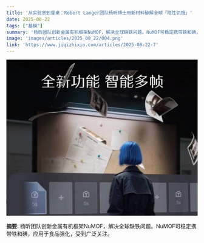```yaml
---
title: '从实验室到餐桌：Robert Langer团队杨昕博士用新材料破解全球「隐性饥饿」'
date: 2025-08-22
tags: ["基模"]
summary: '杨昕团队创新金属有机框架NuMOF，解决全球缺铁问题。NuMOF可稳定携带铁和碘，应用于食品强化，受到广泛关注。'
image: 'images/articles/2025_08_22/004.png'
link: 'https://www.jiqizhixin.com/articles/2025-08-22-7'
---
```

![从实验室到餐桌：Robert Langer团队杨昕博士用新材料破解全球「隐性饥饿」](images/articles/2025_08_22/004.png)

**摘要**: 杨昕团队创新金属有机框架NuMOF，解决全球缺铁问题。NuMOF可稳定携带铁和碘，应用于食品强化，受到广泛关注。
